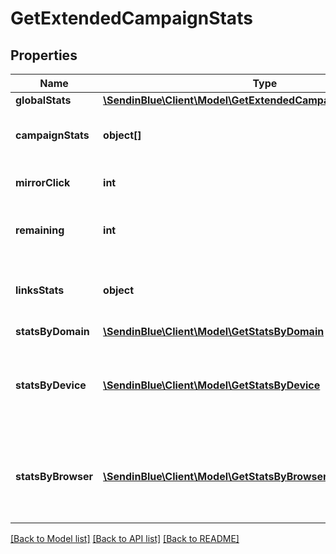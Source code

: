 # GetExtendedCampaignStats

## Properties
Name | Type | Description | Notes
------------ | ------------- | ------------- | -------------
**globalStats** | [**\SendinBlue\Client\Model\GetExtendedCampaignStatsGlobalStats**](GetExtendedCampaignStatsGlobalStats.md) |  | 
**campaignStats** | **object[]** | List-wise statistics of the campaign. | 
**mirrorClick** | **int** | Number of clicks on mirror link | 
**remaining** | **int** | Number of remaning emails to send | 
**linksStats** | **object** | Statistics about the number of clicks for the links | 
**statsByDomain** | [**\SendinBlue\Client\Model\GetStatsByDomain**](GetStatsByDomain.md) |  | 
**statsByDevice** | [**\SendinBlue\Client\Model\GetStatsByDevice**](GetStatsByDevice.md) | Statistics about the campaign on the basis of various devices | 
**statsByBrowser** | [**\SendinBlue\Client\Model\GetStatsByBrowser**](GetStatsByBrowser.md) | Statistics about the campaign on the basis of various browsers | 

[[Back to Model list]](../../README.md#documentation-for-models) [[Back to API list]](../../README.md#documentation-for-api-endpoints) [[Back to README]](../../README.md)


